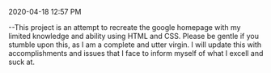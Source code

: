 2020-04-18 12:57 PM 

--This project is an attempt to recreate the google homepage with my limited knowledge and ability using HTML and CSS. Please be gentle if you stumble upon this, as I am a complete and utter virgin. I will update this with accomplishments and issues that I face to inform myself of what I excell and suck at.